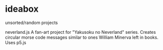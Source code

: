 # ideabox
unsorted/random projects

neverland.js
A fan-art project for "Yakusoku no Neverland" series.
Creates circular morse code messages similar to ones William Minerva left in books.
Uses p5.js
